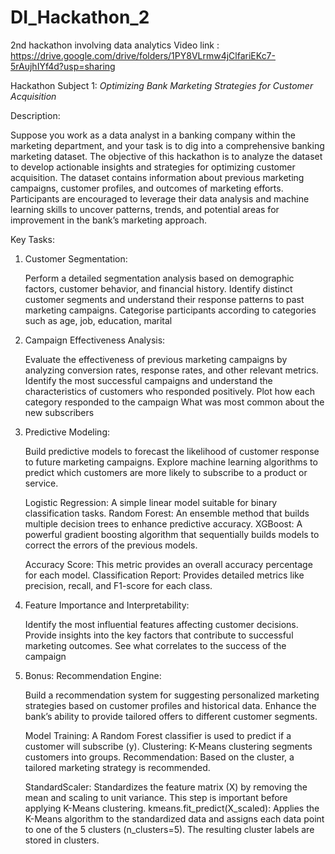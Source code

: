 # DI_Hackathon_2
 2nd hackathon involving data analytics
 Video link : https://drive.google.com/drive/folders/1PY8VLrmw4jClfariEKc7-5rAujhIYf4d?usp=sharing

Hackathon Subject 1: *Optimizing Bank Marketing Strategies for Customer Acquisition*

Description:

Suppose you work as a data analyst in a banking company within the marketing department, and your task is to dig into a comprehensive banking marketing dataset. The objective of this hackathon is to analyze the dataset to develop actionable insights and strategies for optimizing customer acquisition. The dataset contains information about previous marketing campaigns, customer profiles, and outcomes of marketing efforts. Participants are encouraged to leverage their data analysis and machine learning skills to uncover patterns, trends, and potential areas for improvement in the bank’s marketing approach.

Key Tasks:

1. Customer Segmentation:

    Perform a detailed segmentation analysis based on demographic factors, customer behavior, and financial history.
    Identify distinct customer segments and understand their response patterns to past marketing campaigns.
    Categorise participants according to categories such as age, job, education, marital

2. Campaign Effectiveness Analysis:

    Evaluate the effectiveness of previous marketing campaigns by analyzing conversion rates, response rates, and other relevant metrics.
    Identify the most successful campaigns and understand the characteristics of customers who responded positively.
    Plot how each category responded to the campaign
    What was most common about the new subscribers

3. Predictive Modeling:

    Build predictive models to forecast the likelihood of customer response to future marketing campaigns.
    Explore machine learning algorithms to predict which customers are more likely to subscribe to a product or service.

    Logistic Regression: A simple linear model suitable for binary classification tasks.
    Random Forest: An ensemble method that builds multiple decision trees to enhance predictive accuracy.
    XGBoost: A powerful gradient boosting algorithm that sequentially builds models to correct the errors of the previous models.

    Accuracy Score: This metric provides an overall accuracy percentage for each model.
    Classification Report: Provides detailed metrics like precision, recall, and F1-score for each class.

4. Feature Importance and Interpretability:

    Identify the most influential features affecting customer decisions.
    Provide insights into the key factors that contribute to successful marketing outcomes.
    See what correlates to the success of the campaign

5. Bonus: Recommendation Engine:

    Build a recommendation system for suggesting personalized marketing strategies based on customer profiles and historical data.
    Enhance the bank’s ability to provide tailored offers to different customer segments.

    Model Training: A Random Forest classifier is used to predict if a customer will subscribe (y).
    Clustering: K-Means clustering segments customers into groups.
    Recommendation: Based on the cluster, a tailored marketing strategy is recommended.

    StandardScaler: Standardizes the feature matrix (X) by removing the mean and scaling to unit variance. This step is important before applying K-Means clustering.
    kmeans.fit_predict(X_scaled): Applies the K-Means algorithm to the standardized data and assigns each data point to one of the 5 clusters (n_clusters=5). The resulting cluster labels are stored in clusters.
